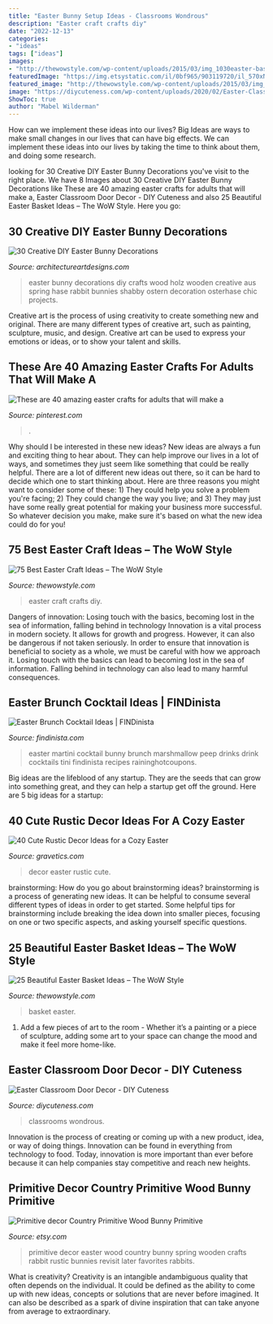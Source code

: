 ```yaml
---
title: "Easter Bunny Setup Ideas - Classrooms Wondrous"
description: "Easter craft crafts diy"
date: "2022-12-13"
categories:
- "ideas"
tags: ["ideas"]
images:
- "http://thewowstyle.com/wp-content/uploads/2015/03/img_1030easter-basket-ideas.jpg"
featuredImage: "https://img.etsystatic.com/il/0bf965/903119720/il_570xN.903119720_qyjc.jpg?version=0"
featured_image: "http://thewowstyle.com/wp-content/uploads/2015/03/img_1030easter-basket-ideas.jpg"
image: "https://diycuteness.com/wp-content/uploads/2020/02/Easter-Classroom-Door-Decor-5.jpg"
ShowToc: true
author: "Mabel Wilderman"
---
```



How can we implement these ideas into our lives?
Big Ideas are ways to make small changes in our lives that can have big effects. We can implement these ideas into our lives by taking the time to think about them, and doing some research.

	

		
looking for 30 Creative DIY Easter Bunny Decorations you've visit to the right place. We have 8 Images about 30 Creative DIY Easter Bunny Decorations like These are 40 amazing easter crafts for adults that will make a, Easter Classroom Door Decor - DIY Cuteness and also 25 Beautiful Easter Basket Ideas – The WoW Style. Here you go:
		
    
## 30 Creative DIY Easter Bunny Decorations

<img loading=lazy src="http://www.architectureartdesigns.com/wp-content/uploads/2014/03/319-630x839.jpg" onerror="this.onerror=null;this.src='https://tse4.mm.bing.net/th?id=OIP.DYnVByHvwkNVRxfJreMUUAHaJ3&amp;pid=15.1';" alt="30 Creative DIY Easter Bunny Decorations">

_Source: architectureartdesigns.com_

>easter bunny decorations diy crafts wood holz wooden creative aus spring hase rabbit bunnies shabby ostern decoration osterhase chic projects. 

	

Creative art is the process of using creativity to create something new and original. There are many different types of creative art, such as painting, sculpture, music, and design. Creative art can be used to express your emotions or ideas, or to show your talent and skills.

    
## These Are 40 Amazing Easter Crafts For Adults That Will Make A

<img loading=lazy src="https://i.pinimg.com/736x/27/c0/87/27c087ea5114fb55a232ed3dd4a160d4.jpg" onerror="this.onerror=null;this.src='https://tse2.mm.bing.net/th?id=OIP.JoxrxOs_PwGvFe81qa0aUgHaLV&amp;pid=15.1';" alt="These are 40 amazing easter crafts for adults that will make a">

_Source: pinterest.com_

>. 

	

Why should I be interested in these new ideas?
New ideas are always a fun and exciting thing to hear about. They can help improve our lives in a lot of ways, and sometimes they just seem like something that could be really helpful. There are a lot of different new ideas out there, so it can be hard to decide which one to start thinking about. Here are three reasons you might want to consider some of these: 1) They could help you solve a problem you're facing; 2) They could change the way you live; and 3) They may just have some really great potential for making your business more successful. So whatever decision you make, make sure it's based on what the new idea could do for you!

    
## 75 Best Easter Craft Ideas – The WoW Style

<img loading=lazy src="http://thewowstyle.com/wp-content/uploads/2015/01/Diy-crafts-for-easter-1.jpg" onerror="this.onerror=null;this.src='https://tse2.mm.bing.net/th?id=OIP.7gbhppAOVvGjif-ypMXI3gHaJ4&amp;pid=15.1';" alt="75 Best Easter Craft Ideas – The WoW Style">

_Source: thewowstyle.com_

>easter craft crafts diy. 

	

Dangers of innovation: Losing touch with the basics, becoming lost in the sea of information, falling behind in technology
Innovation is a vital process in modern society. It allows for growth and progress. However, it can also be dangerous if not taken seriously. In order to ensure that innovation is beneficial to society as a whole, we must be careful with how we approach it. Losing touch with the basics can lead to becoming lost in the sea of information. Falling behind in technology can also lead to many harmful consequences.

    
## Easter Brunch Cocktail Ideas | FINDinista

<img loading=lazy src="https://www.findinista.com/wp-content/uploads/2018/03/marshallow-bunny-peeptini-662x1024.png" onerror="this.onerror=null;this.src='https://tse1.mm.bing.net/th?id=OIP.ton018273QJp_cL_bZzAwAHaLd&amp;pid=15.1';" alt="Easter Brunch Cocktail Ideas | FINDinista">

_Source: findinista.com_

>easter martini cocktail bunny brunch marshmallow peep drinks drink cocktails tini findinista recipes raininghotcoupons. 

	

Big ideas are the lifeblood of any startup. They are the seeds that can grow into something great, and they can help a startup get off the ground. Here are 5 big ideas for a startup: 

    
## 40 Cute Rustic Decor Ideas For A Cozy Easter

<img loading=lazy src="https://www.gravetics.com/wp-content/uploads/2017/03/spring-easterdecor-eastertable-eastertablescape-springhassprung-blessed-nest-rustictable.jpg" onerror="this.onerror=null;this.src='https://tse4.mm.bing.net/th?id=OIP.pzNLVPzImZEvWrOVGTqcUgHaHa&amp;pid=15.1';" alt="40 Cute Rustic Decor Ideas for a Cozy Easter">

_Source: gravetics.com_

>decor easter rustic cute. 

	

brainstorming: How do you go about brainstorming ideas?
brainstorming is a process of generating new ideas. It can be helpful to consume several different types of ideas in order to get started. Some helpful tips for brainstorming include breaking the idea down into smaller pieces, focusing on one or two specific aspects, and asking yourself specific questions.

    
## 25 Beautiful Easter Basket Ideas – The WoW Style

<img loading=lazy src="http://thewowstyle.com/wp-content/uploads/2015/03/img_1030easter-basket-ideas.jpg" onerror="this.onerror=null;this.src='https://tse1.mm.bing.net/th?id=OIP.UNEaQFHz6ti-grdwgZyPkgHaJ4&amp;pid=15.1';" alt="25 Beautiful Easter Basket Ideas – The WoW Style">

_Source: thewowstyle.com_

>basket easter. 

	

1. Add a few pieces of art to the room - Whether it’s a painting or a piece of sculpture, adding some art to your space can change the mood and make it feel more home-like.

    
## Easter Classroom Door Decor - DIY Cuteness

<img loading=lazy src="https://diycuteness.com/wp-content/uploads/2020/02/Easter-Classroom-Door-Decor-5.jpg" onerror="this.onerror=null;this.src='https://tse1.mm.bing.net/th?id=OIP.Ms3JMurfTrYX1FDO-yZvEgHaPg&amp;pid=15.1';" alt="Easter Classroom Door Decor - DIY Cuteness">

_Source: diycuteness.com_

>classrooms wondrous. 

	

Innovation is the process of creating or coming up with a new product, idea, or way of doing things. Innovation can be found in everything from technology to food. Today, innovation is more important than ever before because it can help companies stay competitive and reach new heights.

    
## Primitive Decor Country Primitive Wood Bunny Primitive

<img loading=lazy src="https://img.etsystatic.com/il/0bf965/903119720/il_570xN.903119720_qyjc.jpg?version=0" onerror="this.onerror=null;this.src='https://tse2.mm.bing.net/th?id=OIP.Ni17iOPVitdwSG2SL11aMwHaJ6&amp;pid=15.1';" alt="Primitive decor Country Primitive Wood Bunny Primitive">

_Source: etsy.com_

>primitive decor easter wood country bunny spring wooden crafts rabbit rustic bunnies revisit later favorites rabbits. 

	

What is creativity?
Creativity is an intangible andambiguous quality that often depends on the individual. It could be defined as the ability to come up with new ideas, concepts or solutions that are never before imagined. It can also be described as a spark of divine inspiration that can take anyone from average to extraordinary.

